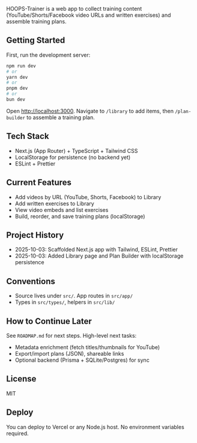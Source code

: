 HOOPS-Trainer is a web app to collect training content (YouTube/Shorts/Facebook video URLs and written exercises) and assemble training plans.

## Getting Started

First, run the development server:

```bash
npm run dev
# or
yarn dev
# or
pnpm dev
# or
bun dev
```

Open [http://localhost:3000](http://localhost:3000). Navigate to `/library` to add items, then `/plan-builder` to assemble a training plan.

## Tech Stack

- Next.js (App Router) + TypeScript + Tailwind CSS
- LocalStorage for persistence (no backend yet)
- ESLint + Prettier

## Current Features

- Add videos by URL (YouTube, Shorts, Facebook) to Library
- Add written exercises to Library
- View video embeds and list exercises
- Build, reorder, and save training plans (localStorage)

## Project History

- 2025-10-03: Scaffolded Next.js app with Tailwind, ESLint, Prettier
- 2025-10-03: Added Library page and Plan Builder with localStorage persistence

## Conventions

- Source lives under `src/`. App routes in `src/app/`
- Types in `src/types/`, helpers in `src/lib/`

## How to Continue Later

See `ROADMAP.md` for next steps. High-level next tasks:

- Metadata enrichment (fetch titles/thumbnails for YouTube)
- Export/import plans (JSON), shareable links
- Optional backend (Prisma + SQLite/Postgres) for sync

## License

MIT

## Deploy

You can deploy to Vercel or any Node.js host. No environment variables required.
